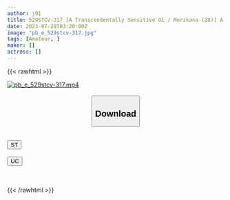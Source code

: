 ```yaml
---
author: j91
title: 529STCV-317 [A Transcendentally Sensitive OL / Morikana (28)] A Pure Beauty Loses To A Cock And Becomes Horny! It’s Been A Long Time Since I’ve Been Caressing A Sensitive Fair-Skinned Beauty Body, And I’ve Been Jerking Continuously! I Want To Resist, But I’m F****d To Have Sex With My Brain Juice! Raise A Female Voice Of Defeat And Lose! ! Sudden Change In Vaginal Cum Shot → Obscene Woman Who Became A Prisoner Of Lust… That Turbulence Is So Erotic! ! Exposing The Beautiful Body And Positive Woman On Top Posture! Instinct Bare Seeding Appeal Call! [Taxi Driver, Take Me To An Erotic Woman]
date: 2023-07-28T03:20:00Z
image: "pb_e_529stcv-317.jpg"
tags: [Amateur, ]
maker: []
actress: []
---
```



{{< rawhtml >}}

<div class="video" data-videoid="bVDepdaa9rFPaWe">
    <a href="javascript:;">
        <img src="https://my.j91.asia/posts/pb_e_529stcv-317/pb_e_529stcv-317.jpg" width="WIDTH" height="HEIGHT" alt="pb_e_529stcv-317.mp4" loading="lazy">
    </a>
</div>

<script type="text/javascript" src="https://j91.asia/asset/on-demand-st.js"></script>

<br>
  <link rel="stylesheet" href="https://j91.asia/asset/bs5.css">
  
  <center>
  <button class="btn btn-primary" type="button" data-bs-toggle="collapse" data-bs-target=".multi-collapse" aria-expanded="false" aria-controls="multiCollapseExample1 multiCollapseExample2"><h2>Download</h2></button></center>
</p>
<div class="row">
  <div class="col">
    <div class="collapse multi-collapse" id="multiCollapseExample1">
      <div class="card card-body">
	      	      <br>
<div class="buttons">  
<a href="https://streamtape.to/v/bVDepdaa9rFPaWe"><button class="btn-hover color-3"><i class="fa fa-download"></i> ST</button></a></div>
    </div>
  </div>
</div>
  <div class="col">
    <div class="collapse multi-collapse" id="multiCollapseExample2">
      <div class="card card-body">
	      <br>
<div class="buttons">
    <a href="https://userscloud.com/bjog9poj06k9"><button class="btn-hover color-9"><i class="fa fa-download"></i> UC</button></a></div>
<br><br>
      </div>
    </div>
  </div>
</div>

{{< /rawhtml >}}